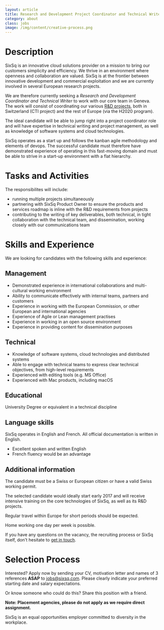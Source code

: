 ```yaml
---
layout: article
title: Research and Development Project Coordinator and Technical Writer
category: about
class: jobs
image: /img/content/creative-process.png
---
```


Description
====
SixSq is an innovative cloud solutions provider on a mission to bring our customers simplicity and efficiency. We thrive in an environment where openness and collaboration are valued. SixSq is at the frontier between innovative development and commercial exploitation and we are currently involved in several European research projects.

We are therefore currently seeking a *Research and Development Coordinator and Technical Writer* to work with our core team in Geneva. The work will consist of coordinating our various [R&D projects](/r-and-d), both in Switzerland (CTI project) and the rest of Europe (via the H2020 program).

The ideal candidate will be able to jump right into a project coordinator role and will have expertise in technical writing and project management, as well as knowledge of software systems and cloud technologies.

SixSq operates as a start up and follows the kanban agile methodology and elements of devops. The successful candidate must therefore have demonstrated experience of operating in this fast-moving domain and must be able to strive in a start-up environment with a flat hierarchy.

Tasks and Activities
====
The responsibilites will include:

- running multiple projects simultaneously
- partnering with SixSq Product Owner to ensure the products and services roadmap is inline with the R&D requirements from projects
- contributing to the writing of key deliverables, both technical, in tight collaboration with the technical team, and dissemination, working closely with our communications team

Skills and Experience
=====================

We are looking for candidates with the following skills and experience:  

Management
----

- Demonstrated experience in international collaborations and multi-cultural working environment
- Ability to communicate effectively with internal teams, partners and customers
- Experience in working with the European Commission, or other European and international agencies
- Experience of Agile or Lean management practises
- Experience in working in an open source environment
- Experience in providing content for dissemination purposes

Technical
----

- Knowledge of software systems, cloud technologies and distributed systems
- Able to engage with technical teams to express clear technical objectives, from high-level requirements
- Experienced with editing tools (e.g. MS Office)
- Experienced with Mac products, including macOS

Educational
----

University Degree or equivalent in a technical discipline


Language skills
----

SixSq operates in English and French. All official documentation is written in English.

- Excellent spoken and written English
- French fluency would be an advantage

Additional information
----
The candidate must be a Swiss or European citizen or have a valid Swiss working permit. 

The selected candidate would ideally start early 2017 and will receive intensive training on the core technologies of SixSq, as well as its R&D projects.

Regular travel within Europe for short periods should be expected.

Home working one day per week is possible.


If you have any questions on the vacancy, the recruiting process or SixSq itself, don't hesitate to [get in touch](mailto:jobs@sixsq.com?subject=job%20application).

Selection Process
===================

Interested? Apply now by sending your CV, motivation letter and names of 3 references **ASAP** to [jobs@sixsq.com](mailto:jobs@sixsq.com?subject=job%20application). Please clearly indicate your preferred starting date and salary expectations.

Or know someone who could do this? Share this position with a friend.

**Note: Placement agencies, please do not apply as we require direct assignment.**

SixSq is an equal opportunities employer committed to diversity in the workplace.